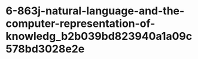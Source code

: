 # 6-863j-natural-language-and-the-computer-representation-of-knowledg_b2b039bd823940a1a09c578bd3028e2e